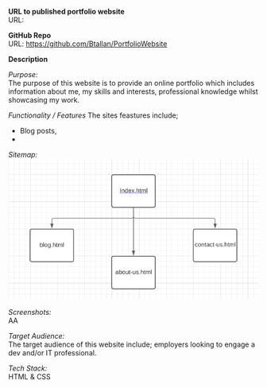 **URL to published portfolio website**\
URL:

**GitHub Repo**\
URL: https://github.com/Btallan/PortfolioWebsite






**Description**

_Purpose:_\
The purpose of this website is to provide an online portfolio which includes information about me, my skills and interests, professional knowledge whilst showcasing my work.



_Functionality / Features_
The sites feastures include;
- Blog posts,
- 



_Sitemap:_\
![Sitemap](/img/Screenshots/PortfolioWebsite-Sitemap.PNG)



_Screenshots:_\
AA



_Target Audience:_\
The target audience of this website include; employers looking to engage a dev and/or IT professional.



_Tech Stack:_\
HTML & CSS






